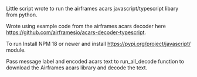 Little script wrote to run the airframes acars javascript/typescript libary from python.

Wrote using example code from the airframes acars decoder here https://github.com/airframesio/acars-decoder-typescript.

To run
Install NPM 18 or newer and install https://pypi.org/project/javascript/ module.

Pass message label and encoded acars text to run_all_decode function to download the Airframes acars library and decode the text.
